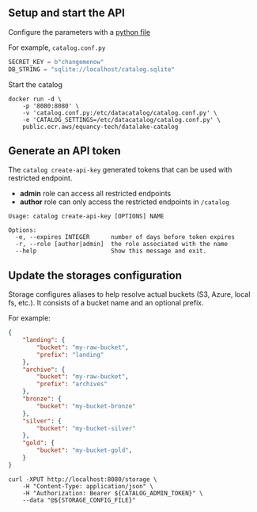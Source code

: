 ## Setup and start the API 

Configure the parameters with a [python file](https://flask.palletsprojects.com/en/2.0.x/config/#configuring-from-python-files) 

For example, `catalog.conf.py`

```python
SECRET_KEY = b"changemenow"
DB_STRING = "sqlite://localhost/catalog.sqlite"
```

Start the catalog 

```shell
docker run -d \
    -p '8080:8080' \
    -v 'catalog.conf.py:/etc/datacatalog/catalog.conf.py' \
    -e 'CATALOG_SETTINGS=/etc/datacatalog/catalog.conf.py' \
    public.ecr.aws/equancy-tech/datalake-catalog
```

## Generate an API token

The `catalog create-api-key` generated tokens that can be used with restricted endpoint.

- **admin** role can access all restricted endpoints
- **author** role can only access the restricted endpoints in `/catalog`

```shell
Usage: catalog create-api-key [OPTIONS] NAME

Options:
  -e, --expires INTEGER      number of days before token expires
  -r, --role [author|admin]  the role associated with the name
  --help                     Show this message and exit.
```

## Update the storages configuration

Storage configures aliases to help resolve actual buckets (S3, Azure, local fs, etc.).
It consists of a bucket name and an optional prefix.

For example:

```json
{
    "landing": {
        "bucket": "my-raw-bucket",
        "prefix": "landing"
    },
    "archive": {
        "bucket": "my-raw-bucket",
        "prefix": "archives"
    },
    "bronze": {
        "bucket": "my-bucket-bronze"
    },
    "silver": {
        "bucket": "my-bucket-silver"
    },
    "gold": {
        "bucket": "my-bucket-gold",
    }
}
```

```shell
curl -XPUT http://localhost:8080/storage \
    -H "Content-Type: application/json" \
    -H "Authorization: Bearer ${CATALOG_ADMIN_TOKEN}" \
    --data "@${STORAGE_CONFIG_FILE}" 
```
